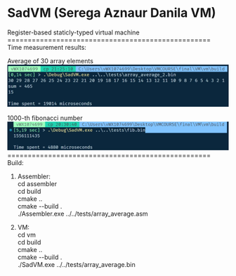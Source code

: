 # SadVM (Serega Aznaur Danila VM)
Register-based staticly-typed virtual machine<br />
==================================================<br />
Time measurement results:

Average of 30 array elements
![Screenshot](img/avg.jpg)

1000-th fibonacci number
![Screenshot](img/fib.jpg)
==================================================<br />
Build: <br />

1) Assembler: <br />
cd assembler  <br />
cd build<br />
cmake ..<br />
cmake --build .<br />
./Assembler.exe ../../tests/array_average.asm<br />

2) VM:<br />
cd vm<br />
cd build<br />
cmake ..<br />
cmake --build .<br />
./SadVM.exe ../../tests/array_average.bin<br />
  
